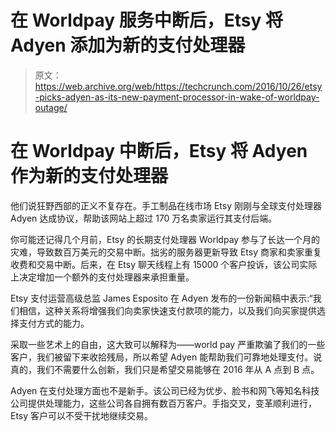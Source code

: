 # 在 Worldpay 服务中断后，Etsy 将 Adyen 添加为新的支付处理器 

> 原文：<https://web.archive.org/web/https://techcrunch.com/2016/10/26/etsy-picks-adyen-as-its-new-payment-processor-in-wake-of-worldpay-outage/>

# 在 Worldpay 中断后，Etsy 将 Adyen 作为新的支付处理器

他们说狂野西部的正义不复存在。手工制品在线市场 Etsy 刚刚与全球支付处理器 Adyen 达成协议，帮助该网站上超过 170 万名卖家运行其支付后端。

你可能还记得几个月前，Etsy 的长期支付处理器 Worldpay 参与了长达一个月的灾难，导致数百万美元的交易中断。拙劣的服务器更新导致 Etsy 商家和卖家重复收费和交易中断。后来，在 Etsy 聊天线程上有 15000 个客户投诉，该公司实际上决定增加一个额外的支付处理器来承担重量。

Etsy 支付运营高级总监 James Esposito 在 Adyen 发布的一份新闻稿中表示:“我们相信，这种关系将增强我们向卖家快速支付款项的能力，以及我们向买家提供选择支付方式的能力。

采取一些艺术上的自由，这大致可以解释为——world pay 严重欺骗了我们的一些客户，我们被留下来收拾残局，所以希望 Adyen 能帮助我们可靠地处理支付。说真的，我们不需要什么创新，我们只是希望交易能够在 2016 年从 A 点到 B 点。

Adyen 在支付处理方面也不是新手。该公司已经为优步、脸书和网飞等知名科技公司提供处理能力，这些公司各自拥有数百万客户。手指交叉，变革顺利进行，Etsy 客户可以不受干扰地继续交易。